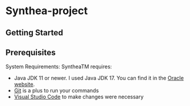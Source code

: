 # Synthea-project
## Getting Started
## Prerequisites
System Requirements: SyntheaTM requires: 
- Java JDK 11 or newer. I used Java JDK 17. You can find it in the [Oracle website](https://www.oracle.com/java/technologies/javase/jdk17-archive-downloads.html).
- [Git](https://git-scm.com/downloads) is a plus to run your commands
- [Visual Studio Code](https://code.visualstudio.com/) to make changes were necessary
